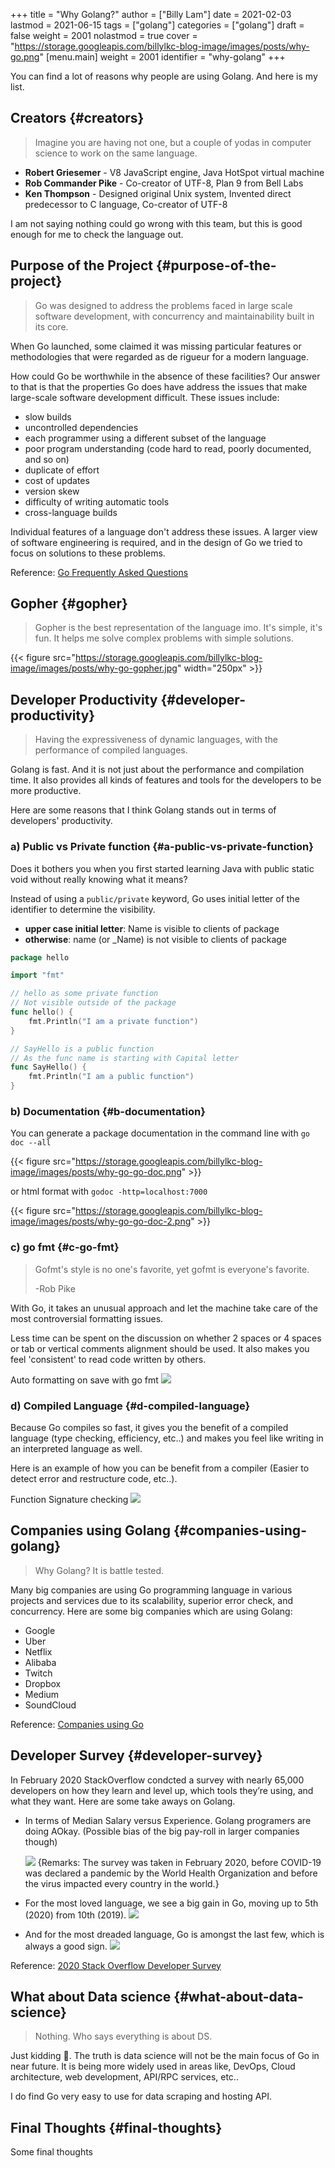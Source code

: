 +++
title = "Why Golang?"
author = ["Billy Lam"]
date = 2021-02-03
lastmod = 2021-06-15
tags = ["golang"]
categories = ["golang"]
draft = false
weight = 2001
nolastmod = true
cover = "https://storage.googleapis.com/billylkc-blog-image/images/posts/why-go.png"
[menu.main]
  weight = 2001
  identifier = "why-golang"
+++

You can find a lot of reasons why people are using Golang. And here is my list.

<!--more-->


## Creators {#creators}

> Imagine you are having not one, but a couple of yodas in computer science to work on the same language.

-   ****Robert Griesemer**** - V8 JavaScript engine, Java HotSpot virtual machine
-   ****Rob Commander Pike**** - Co-creator of UTF-8, Plan 9 from Bell Labs
-   ****Ken Thompson**** - Designed original Unix system, Invented direct predecessor to C language, Co-creator of UTF-8

I am not saying nothing could go wrong with this team, but this is good enough for me to check the language out.


## Purpose of the Project {#purpose-of-the-project}

> Go was designed to address the problems faced in large scale software development, with concurrency
> and maintainability built in its core.

When Go launched, some claimed it was missing particular features or methodologies that were regarded as de rigueur for a modern language. <br />

How could Go be worthwhile in the absence of these facilities? Our answer to that is that the properties Go does have address the issues that make large-scale software development difficult. These issues include: <br />

-   slow builds
-   uncontrolled dependencies
-   each programmer using a different subset of the language
-   poor program understanding (code hard to read, poorly documented, and so on)
-   duplicate of effort
-   cost of updates
-   version skew
-   difficulty of writing automatic tools
-   cross-language builds

Individual features of a language don't address these issues. A larger view of software engineering is required, and in the design of Go we tried to focus on solutions to these problems.

Reference: [Go Frequently Asked Questions](https://golang.org/doc/faq#What%5Fis%5Fthe%5Fpurpose%5Fof%5Fthe%5Fproject)


## Gopher {#gopher}

> Gopher is the best representation of the language imo.
> It's simple, it's fun. It helps me solve complex problems with simple solutions.

{{< figure src="https://storage.googleapis.com/billylkc-blog-image/images/posts/why-go-gopher.jpg" width="250px" >}}


## Developer Productivity {#developer-productivity}

> Having the expressiveness of dynamic languages, with the performance of compiled languages.

Golang is fast. And it is not just about the performance and compilation time. It also provides all kinds of features and tools for the developers to be more productive.

Here are some reasons that I think Golang stands out in terms of developers' productivity.


### a) Public vs Private function {#a-public-vs-private-function}

Does it bothers you when you first started learning Java with public static void without really knowing what it means?

Instead of using a `public/private` keyword, Go uses initial letter of the identifier to determine the visibility.

-   ****upper case initial letter****: Name is visible to clients of package
-   ****otherwise****: name (or \_Name) is not visible to clients of package

<!--listend-->

```go
package hello

import "fmt"

// hello as some private function
// Not visible outside of the package
func hello() {
    fmt.Println("I am a private function")
}

// SayHello is a public function
// As the func name is starting with Capital letter
func SayHello() {
    fmt.Println("I am a public function")
}
```


### b) Documentation {#b-documentation}

You can generate a package documentation in the command line with `go doc --all`

{{< figure src="https://storage.googleapis.com/billylkc-blog-image/images/posts/why-go-go-doc.png" >}}

or html format with `godoc -http=localhost:7000`

{{< figure src="https://storage.googleapis.com/billylkc-blog-image/images/posts/why-go-go-doc-2.png" >}}


### c) go fmt {#c-go-fmt}

> Gofmt's style is no one's favorite, yet gofmt is everyone's favorite.
>
> -Rob Pike

With Go, it takes an unusual approach and let the machine take care of the most controversial formatting issues.

Less time can be spent on the discussion on whether 2 spaces or 4 spaces or tab or vertical comments alignment should be used. It also makes you feel 'consistent' to read code written by others.

<span class="underline">Auto formatting on save with go fmt</span>
![](https://storage.googleapis.com/billylkc-blog-image/images/posts/why-go-go-fmt.gif)


### d) Compiled Language {#d-compiled-language}

Because Go compiles so fast, it gives you the benefit of a compiled language (type checking, efficiency, etc..) and makes you feel like writing in an interpreted language as well.

Here is an example of how you can be benefit from a compiler (Easier to detect error and restructure code, etc..).

Function Signature checking
![](https://storage.googleapis.com/billylkc-blog-image/images/posts/why-go-compile.gif)


## Companies using Golang {#companies-using-golang}

> Why Golang? It is battle tested.

Many big companies are using Go programming language in various projects and services due to its scalability, superior error check, and concurrency. Here are some big companies which are using Golang:

-   Google
-   Uber
-   Netflix
-   Alibaba
-   Twitch
-   Dropbox
-   Medium
-   SoundCloud

Reference: [Companies using Go](https://github.com/golang/go/wiki/GoUsers)


## Developer Survey {#developer-survey}

In February 2020 StackOverflow condcted a survey with nearly 65,000 developers on how they learn and level up, which tools they’re using, and what they want. Here are some take aways on Golang.

-   In terms of Median Salary versus Experience. Golang programers are doing AOkay. (Possible bias of the big pay-roll in larger companies though)

    ![](https://storage.googleapis.com/billylkc-blog-image/images/posts/why-go-survey-1.png)
    {Remarks: The survey was taken in February 2020, before COVID-19 was declared a pandemic by the World Health Organization and before the virus impacted every country in the world.}

-   For the most loved language, we see a big gain in Go, moving up to 5th (2020) from 10th (2019).
    ![](https://storage.googleapis.com/billylkc-blog-image/images/posts/why-go-survey-2.png)

<!--listend-->

-   And for the most dreaded language, Go is amongst the last few, which is always a good sign.
    ![](https://storage.googleapis.com/billylkc-blog-image/images/posts/why-go-survey-3.png)

Reference: [2020 Stack Overflow Developer Survey](https://insights.stackoverflow.com/survey/2020)


## What about Data science {#what-about-data-science}

> Nothing. Who says everything is about DS.

Just kidding 🙂. The truth is data science will not be the main focus of Go in near future. It is being more widely used in areas like, DevOps, Cloud architecture, web development, API/RPC services, etc..

I do find Go very easy to use for data scraping and hosting API.


## Final Thoughts {#final-thoughts}

Some final thoughts
